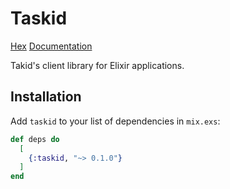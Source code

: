 # Taskid

[Hex](https://hex.pm/packages/taskid)
[Documentation](https://hexdocs.pm/taskid/api-reference.html)

Takid's client library for Elixir applications.

## Installation

Add `taskid` to your list of dependencies in `mix.exs`:

```elixir
def deps do
  [
    {:taskid, "~> 0.1.0"}
  ]
end
```
